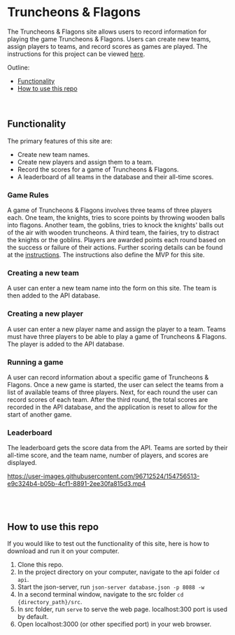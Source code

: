 



# Truncheons &amp; Flagons

The Truncheons & Flagons site allows users to record information for playing the game Truncheons & Flagons. Users can create new teams, assign players to teams, and record scores as games are played. The instructions for this project can be viewed [here](./instructions.md).

Outline:
- [Functionality](#functionality)
- [How to use this repo](#how-to-use-this-repo)

<br>

## Functionality
The primary features of this site are:
- Create new team names.
- Create new players and assign them to a team.
- Record the scores for a game of Truncheons & Flagons.
- A leaderboard of all teams in the database and their all-time scores.

### Game Rules
A game of Truncheons & Flagons involves three teams of three players each. One team, the knights, tries to score points by throwing wooden balls into flagons. Another team, the goblins, tries to knock the knights' balls out of the air with wooden truncheons. A third team, the fairies, try to distract the knights or the goblins. Players are awarded points each round based on the success or failure of their actions. Further scoring details can be found at the [instructions](./instructions.md). The instructions also define the MVP for this site.

### Creating a new team

A user can enter a new team name into the form on this site. The team is then added to the API database.

### Creating a new player

A user can enter a new player name and assign the player to a team. Teams must have three players to be able to play a game of Truncheons & Flagons. The player is added to the API database.

### Running a game

A user can record information about a specific game of Truncheons & Flagons. Once a new game is started, the user can select the teams from a list of available teams of three players. Next, for each round the user can record scores of each team. After the third round, the total scores are recorded in the API database, and the application is reset to allow for the start of another game.

### Leaderboard

The leaderboard gets the score data from the API. Teams are sorted by their all-time score, and the team name, number of players, and scores are displayed.


https://user-images.githubusercontent.com/96712524/154756513-e9c324b4-b05b-4cf1-8891-2ee30fa815d3.mp4

<br></br>


## How to use this repo
If you would like to test out the functionality of this site, here is how to download and run it on your computer.

1. Clone this repo.
2. In the project directory on your computer, navigate to the api folder `cd api`.
3. Start the json-server, run `json-server database.json -p 8088 -w`
4. In a second terminal window, navigate to the src folder `cd {directory_path}/src`.
5. In src folder, run `serve` to serve the web page. localhost:300 port is used by default.
6. Open localhost:3000 (or other specified port) in your web browser.
